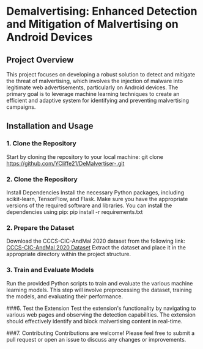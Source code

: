 # Demalvertising: Enhanced Detection and Mitigation of Malvertising on Android Devices

## Project Overview
This project focuses on developing a robust solution to detect and mitigate the threat of malvertising, which involves the injection of malware into legitimate web advertisements, particularly on Android devices. The primary goal is to leverage machine learning techniques to create an efficient and adaptive system for identifying and preventing malvertising campaigns.

## Installation and Usage

### 1. Clone the Repository
Start by cloning the repository to your local machine:
git clone https://github.com/YCliffe21/DeMalvertiser-.git

### 2. Clone the Repository
Install Dependencies
Install the necessary Python packages, including scikit-learn, TensorFlow, and Flask. Make sure you have the appropriate versions of the required software and libraries.
You can install the dependencies using pip:
pip install -r requirements.txt

### 2. Prepare the Dataset
Download the CCCS-CIC-AndMal 2020 dataset from the following link:
[CCCS-CIC-AndMal 2020 Dataset](https://www.unb.ca/cic/datasets/andmal2020.html)
Extract the dataset and place it in the appropriate directory within the project structure.

### 3. Train and Evaluate Models
Run the provided Python scripts to train and evaluate the various machine learning models. This step will involve preprocessing the dataset, training the models, and evaluating their performance.

###6. Test the Extension
Test the extension's functionality by navigating to various web pages and observing the detection capabilities. The extension should effectively identify and block malvertising content in real-time.

###7. Contributing
Contributions are welcome! Please feel free to submit a pull request or open an issue to discuss any changes or improvements.
